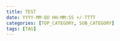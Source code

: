 ```yaml
---
title: TEST
date: YYYY-MM-DD HH:MM:SS +/-TTTT
categories: [TOP_CATEGORY, SUB_CATEGORY]
tags: [TAG]    
---
```

